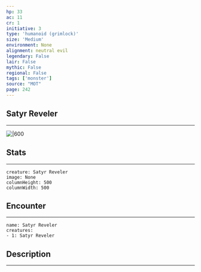 ```yaml
---
hp: 33
ac: 11
cr: 1
initiative: 3
type: 'humanoid (grimlock)'    
size: 'Medium'
environment: None
alignment: neutral evil
legendary: False
lair: False
mythic: False
regional: False
tags: ['monster']
source: "MOT"
page: 242
---
```


## Satyr Reveler
---

![|600](D:/Program%20Files/5e.tools/img/bestiary/MOT/Satyr%20Reveler.jpg)

## Stats
---

```statblock
creature: Satyr Reveler
image: None
columnHeight: 500
columnWidth: 500
```

## Encounter
---

```encounter-table
name: Satyr Reveler
creatures:
- 1: Satyr Reveler
```

## Description
---





